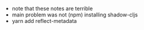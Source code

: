 * note that these notes are terrible
* main problem was not (npm) installing shadow-cljs
* yarn add reflect-metadata